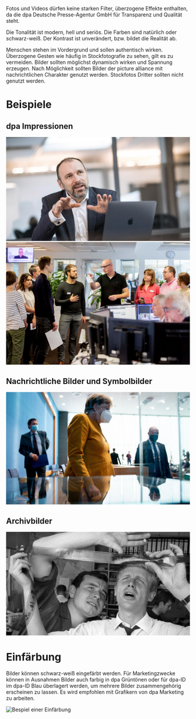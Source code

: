 Fotos und Videos dürfen keine starken Filter, überzogene Effekte enthalten, da die dpa Deutsche Presse-Agentur GmbH für Transparenz und Qualität steht.

Die Tonalität ist modern, hell und seriös. Die Farben sind natürlich oder schwarz-weiß. Der Kontrast ist unverändert, bzw. bildet die Realität ab.

Menschen stehen im Vordergrund und sollen authentisch wirken. Überzogene Gesten wie häufig in Stockfotografie zu sehen, gilt es zu vermeiden. Bilder sollten möglichst dynamisch wirken und Spannung erzeugen. Nach Möglichkeit sollten Bilder der picture alliance mit nachrichtlichen Charakter genutzt werden. Stockfotos Dritter sollten nicht genutzt werden.


# Beispiele

## dpa Impressionen
![Portrait](Portrait.jpg)
![Gruppe](Gruppe.jpg)

## Nachrichtliche Bilder und Symbolbilder
![Merkel](Merkel.jpg)

## Archivbilder
![Archivbild](Archivbild.jpg)

# Einfärbung
Bilder können schwarz-weiß eingefärbt werden. Für Marketingzwecke können in Ausnahmen Bilder auch farbig in dpa Grüntönen oder für dpa-ID im dpa-ID Blau überlagert werden, um mehrere Bilder zusammengehörig erscheinen zu lassen. Es wird empfohlen mit Grafikern von dpa Marketing zu arbeiten.

![Bespiel einer Einfärbung](Einfärbung.jpg)
